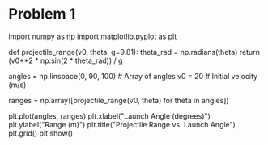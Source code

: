 # Problem 1
import numpy as np
import matplotlib.pyplot as plt

def projectile_range(v0, theta, g=9.81):
    theta_rad = np.radians(theta)
    return (v0**2 * np.sin(2 * theta_rad)) / g

angles = np.linspace(0, 90, 100)  # Array of angles
v0 = 20  # Initial velocity (m/s)

ranges = np.array([projectile_range(v0, theta) for theta in angles])

plt.plot(angles, ranges)
plt.xlabel("Launch Angle (degrees)")
plt.ylabel("Range (m)")
plt.title("Projectile Range vs. Launch Angle")
plt.grid()
plt.show()


